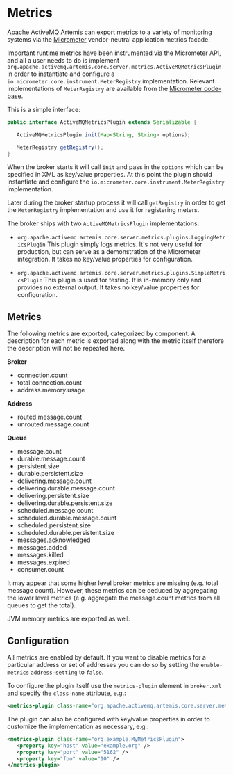 # Metrics

Apache ActiveMQ Artemis can export metrics to a variety of monitoring systems
via the [Micrometer](https://micrometer.io/) vendor-neutral application metrics
facade.

Important runtime metrics have been instrumented via the Micrometer API, and
all a user needs to do is implement `org.apache.activemq.artemis.core.server.metrics.ActiveMQMetricsPlugin`
in order to instantiate and configure a `io.micrometer.core.instrument.MeterRegistry`
implementation. Relevant implementations of `MeterRegistry` are available from
the [Micrometer code-base](https://github.com/micrometer-metrics/micrometer/tree/master/implementations).

This is a simple interface:

```java
public interface ActiveMQMetricsPlugin extends Serializable {

   ActiveMQMetricsPlugin init(Map<String, String> options);

   MeterRegistry getRegistry();
}
```

When the broker starts it will call `init` and pass in the `options` which can
be specified in XML as key/value properties. At this point the plugin should
instantiate and configure the `io.micrometer.core.instrument.MeterRegistry`
implementation.

Later during the broker startup process it will call `getRegistry` in order to
get the `MeterRegistry` implementation and use it for registering meters.

The broker ships with two `ActiveMQMetricsPlugin` implementations:

- `org.apache.activemq.artemis.core.server.metrics.plugins.LoggingMetricsPlugin`
  This plugin simply logs metrics. It's not very useful for production, but can
  serve as a demonstration of the Micrometer integration. It takes no key/value
  properties for configuration.

- `org.apache.activemq.artemis.core.server.metrics.plugins.SimpleMetricsPlugin`
  This plugin is used for testing. It is in-memory only and provides no external
  output. It takes no key/value properties for configuration.

## Metrics

The following metrics are exported, categorized by component. A description for
each metric is exported along with the metric itself therefore the description
will not be repeated here.

**Broker**

- connection.count
- total.connection.count
- address.memory.usage

**Address**

- routed.message.count
- unrouted.message.count

**Queue**

- message.count
- durable.message.count
- persistent.size
- durable.persistent.size
- delivering.message.count
- delivering.durable.message.count
- delivering.persistent.size
- delivering.durable.persistent.size
- scheduled.message.count
- scheduled.durable.message.count
- scheduled.persistent.size
- scheduled.durable.persistent.size
- messages.acknowledged
- messages.added
- messages.killed
- messages.expired
- consumer.count

It may appear that some higher level broker metrics are missing (e.g. total
message count). However, these metrics can be deduced by aggregating the
lower level metrics (e.g. aggregate the message.count metrics from all queues
to get the total).

JVM memory metrics are exported as well.

## Configuration

All metrics are enabled by default. If you want to disable metrics for a
particular address or set of addresses you can do so by setting the
`enable-metrics` `address-setting` to `false`.

To configure the plugin itself use the `metrics-plugin` element in `broker.xml`
and specify the `class-name` attribute, e.g.:

```xml
<metrics-plugin class-name="org.apache.activemq.artemis.core.server.metrics.plugins.LoggingMetricsPlugin" />
```

The plugin can also be configured with key/value properties in order to
customize the implementation as necessary, e.g.:

```xml
<metrics-plugin class-name="org.example.MyMetricsPlugin">
   <property key="host" value="example.org" />
   <property key="port" value="5162" />
   <property key="foo" value="10" />
</metrics-plugin>
```